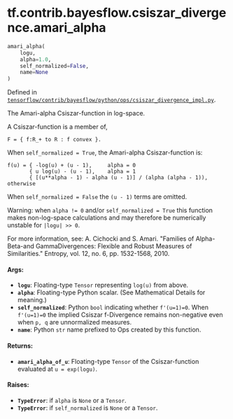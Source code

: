 <div itemscope itemtype="http://developers.google.com/ReferenceObject">
<meta itemprop="name" content="tf.contrib.bayesflow.csiszar_divergence.amari_alpha" />
</div>

# tf.contrib.bayesflow.csiszar_divergence.amari_alpha

``` python
amari_alpha(
    logu,
    alpha=1.0,
    self_normalized=False,
    name=None
)
```



Defined in [`tensorflow/contrib/bayesflow/python/ops/csiszar_divergence_impl.py`](https://www.tensorflow.org/code/tensorflow/contrib/bayesflow/python/ops/csiszar_divergence_impl.py).

The Amari-alpha Csiszar-function in log-space.

A Csiszar-function is a member of,

```none
F = { f:R_+ to R : f convex }.
```

When `self_normalized = True`, the Amari-alpha Csiszar-function is:

```none
f(u) = { -log(u) + (u - 1),     alpha = 0
       { u log(u) - (u - 1),    alpha = 1
       { [(u**alpha - 1) - alpha (u - 1)] / (alpha (alpha - 1)),    otherwise
```

When `self_normalized = False` the `(u - 1)` terms are omitted.

Warning: when `alpha != 0` and/or `self_normalized = True` this function makes
non-log-space calculations and may therefore be numerically unstable for
`|logu| >> 0`.

For more information, see:
  A. Cichocki and S. Amari. "Families of Alpha-Beta-and GammaDivergences:
  Flexible and Robust Measures of Similarities." Entropy, vol. 12, no. 6, pp.
  1532-1568, 2010.

#### Args:

* <b>`logu`</b>: Floating-type `Tensor` representing `log(u)` from above.
* <b>`alpha`</b>: Floating-type Python scalar. (See Mathematical Details for meaning.)
* <b>`self_normalized`</b>: Python `bool` indicating whether `f'(u=1)=0`. When
    `f'(u=1)=0` the implied Csiszar f-Divergence remains non-negative even
    when `p, q` are unnormalized measures.
* <b>`name`</b>: Python `str` name prefixed to Ops created by this function.


#### Returns:

* <b>`amari_alpha_of_u`</b>: Floating-type `Tensor` of the Csiszar-function evaluated
    at `u = exp(logu)`.


#### Raises:

* <b>`TypeError`</b>: if `alpha` is `None` or a `Tensor`.
* <b>`TypeError`</b>: if `self_normalized` is `None` or a `Tensor`.